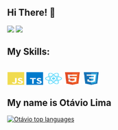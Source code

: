 ## Hi There! 👋

<div>
  <a href="https://instagram.com/lima7sc_" target="_blank"><img src="https://img.shields.io/badge/-Instagram-%23E4405F?style=for-the-badge&logo=instagram&logoColor=white" target="_blank"></a>
  <a href = "mailto:otaviolima3005@gmail.com"><img src="https://img.shields.io/badge/-Gmail-%23333?style=for-the-badge&logo=gmail&logoColor=white" target="_blank"></a>
</div>

## My Skills:
<div style="display: inline_block"><br>
  <img align="center" alt="Otávio-Js" height="30" width="40" src="https://raw.githubusercontent.com/devicons/devicon/master/icons/javascript/javascript-plain.svg">
  <img align="center" alt="Otávio-Ts" height="30" width="40" src="https://raw.githubusercontent.com/devicons/devicon/master/icons/typescript/typescript-plain.svg">
  <img align="center" alt="Otávio-React" height="30" width="40" src="https://raw.githubusercontent.com/devicons/devicon/master/icons/react/react-original.svg">
  <img align="center" alt="Otávio-HTML" height="30" width="40" src="https://raw.githubusercontent.com/devicons/devicon/master/icons/html5/html5-original.svg">
  <img align="center" alt="Otávio-CSS" height="30" width="40" src="https://raw.githubusercontent.com/devicons/devicon/master/icons/css3/css3-original.svg">
</div>

## My name is Otávio Lima
<div align="left">
  
[![Otávio top languages](https://github-readme-stats.vercel.app/api/top-langs/?username=ottaviolima&theme=blue-white)](https://github.com/anuraghazra/github-readme-stats)
  
 </div>
